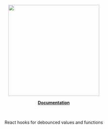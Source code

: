 <p align="center"><a href="https://corets.github.io"><img src="https://corets.github.io/public/logo-github-readme.svg" width="300"/></a></p>

<p align="center"><b><a href="https://corets.github.io/corets/use-debounce">Documentation</a></b><br/><br/><br/></p>

<p align="center">React hooks for debounced values and functions</p>
